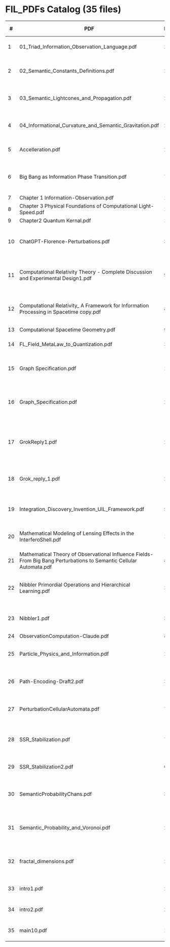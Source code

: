 # FIL_PDFs Catalog  (35 files)

| # | PDF | Pages | First-line snippet | Tags |
|---|-----|-------|--------------------|------|
| 1 | 01_Triad_Information_Observation_Language.pdf | 2 | The Information–Observation–Language Triad | foundations |
| 2 | 02_Semantic_Constants_Definitions.pdf | 2 | Fundamental Constants in Semantic Physics | foundations |
| 3 | 03_Semantic_Lightcones_and_Propagation.pdf | 2 | Semantic Lightcones and Propagation Limits | geometry |
| 4 | 04_Informational_Curvature_and_Semantic_Gravitation.pdf | 2 | Informational Curvature and Semantic Gravitation | geometry |
| 5 | Accelleration.pdf | 2 | Module: Information Acceleration and | bounds |
| 6 | Big Bang as Information Phase Transition.pdf | 7 | Big Bang as Information Phase Transition: From Total | physical |
| 7 | Chapter 1 Information-Observation.pdf | 10 | Chapter 1 | foundations |
| 8 | Chapter 3 Physical Foundations of Computational Light-Speed.pdf | 11 | Chapter 1 | computational |
| 9 | Chapter2 Quantum Kernal.pdf | 12 | Chapter 1 | foundations |
| 10 | ChatGPT-Florence-Perturbations.pdf | 3 | Observational Influence Fields and Semantic Energy Geometry | foundations |
| 11 | Computational Relativity Theory - Complete Discussion and Experimental Design1.pdf | 9 | Computational Relativity Theory: Complete Discussion and | computational |
| 12 | Computational Relativity_ A Framework for Information Processing in Spacetime copy.pdf | 8 | Computational Relativity: A Framework for Information Processing | computational |
| 13 | Computational Spacetime Geometry.pdf | 9 | Chapter 1 | computational |
| 14 | FL_Field_MetaLaw_to_Quantization.pdf | 3 | Fundamental Language: From Meta-Law to | foundations |
| 15 | Graph Specification.pdf | 1 | 1 F ractal Knowledge Graph Specification | foundations |
| 16 | Graph_Specification.pdf | 2 | Discussion on Nibbler Algorithm and Fractal Knowledge Graphs | foundations |
| 17 | GrokReply1.pdf | 2 | Discussion on Nibbler Algorithm and F ractal Knowledge Graphs | foundations |
| 18 | Grok_reply_1.pdf | 2 | Morning Discussion on Fractal Dimension and Language | foundations |
| 19 | Integration_Discovery_Invention_UIL_Framework.pdf | 5 | Integration of the Discovery-Invention Spectrum | foundations |
| 20 | Mathematical Modeling of Lensing Effects in the InterferoShell.pdf | 10 | Mathematical Modeling of Lensing Effects in the | foundations |
| 21 | Mathematical Theory of Observational Influence Fields- From Big Bang Perturbations to Semantic Cellular Automata.pdf | 8 | 1 | physical |
| 22 | Nibbler Primordial Operations and Hierarchical Learning.pdf | 3 | Comments on Nibbler Primordial Operations and Hierarchical | foundations |
| 23 | Nibbler1.pdf | 3 | Discussion: Nibbler’s Primordial Operations | foundations |
| 24 | ObservationComputation-Claude.pdf | 8 | 1 | computational |
| 25 | Particle_Physics_and_Information.pdf | 2 | Particle Interactions and the Structure of Information | physical |
| 26 | Path-Encoding-Draft2.pdf | 3 | Reﬁning Path Encoding within the FIL Framework: | foundations |
| 27 | PerturbationCellularAutomata.pdf | 7 | Mathematical Theory of Observational Influence Fields: | foundations |
| 28 | SSR_Stabilization.pdf | 7 | Semantic Shadow Reconstruction for AI Stabilization | foundations |
| 29 | SSR_Stabilization2.pdf | 0 | Error: EOF marker not found | foundations |
| 30 | SemanticProbabilityChans.pdf | 3 | Semantic Probability Chains and Bayesian Equivalence | foundations |
| 31 | Semantic_Probability_and_Voronoi.pdf | 2 | Semantic Probability Chains and Multidimensional Voronoi | foundations |
| 32 | fractal_dimensions.pdf | 2 | Discussion on Fractal Dimension, Language Unification, and | foundations |
| 33 | intro1.pdf | 2 | Towards a Fundamental Language: | foundations |
| 34 | intro2.pdf | 2 | Towards a Fundamental Language: | foundations |
| 35 | main10.pdf | 12 | Fundamental Interaction Language | foundations |